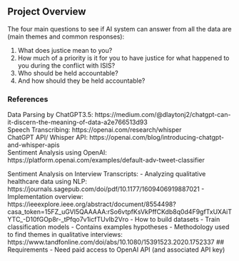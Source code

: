 ## Project Overview
The four main questions to see if AI system can answer from all the data are (main themes and common responses):

1. What does justice mean to you?           
2. How much of a priority is it for you to have justice for what happened to you during the conflict with ISIS?         
3. Who should be held accountable?
4. And how should they be held accountable?


### References
<p> Data Parsing by ChatGPT3.5: https://medium.com/@dlaytonj2/chatgpt-can-it-discern-the-meaning-of-data-a2e766513d93 <br>
Speech Transcribing: https://openai.com/research/whisper <br>
ChatGPT API/ Whisper API: https://openai.com/blog/introducing-chatgpt-and-whisper-apis <br>
Sentiment Analysis using OpenAI: https://platform.openai.com/examples/default-adv-tweet-classifier </p>
Sentiment Analysis on Interview Transcripts: 
- Analyzing qualitative healthcare data using NLP: https://journals.sagepub.com/doi/pdf/10.1177/1609406919887021
- Implementation overview: https://ieeexplore.ieee.org/abstract/document/8554498?casa_token=15FZ_uGVI5QAAAAA:rSo6vtpfKsVkPffCKdb8q0d4F9gfTxUXAiTYTC_-D10fGOp8r-_tPfqo7v1icfTUvIb2Vro
    - How to build datasets
    - Train classification models
    - Contains examples hypotheses
- Methodology used to find themes in qualitative interviews: https://www.tandfonline.com/doi/abs/10.1080/15391523.2020.1752337
## Requirements
- Need paid access to OpenAI API (and associated API key)